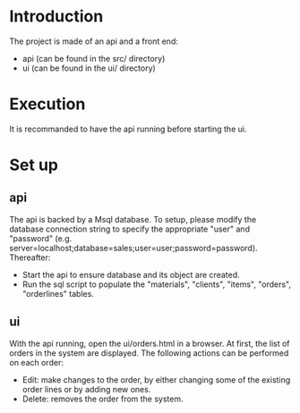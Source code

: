 # Introduction

The project is made of an api and a front end:

* api (can be found in the src/ directory)
* ui (can be found in the ui/ directory)

# Execution

It is recommanded to have the api running before starting the  ui.

# Set up

## api

The api is backed by a Msql database. To setup, please modify the database connection string to specify the appropriate "user" and "password" (e.g. server=localhost;database=sales;user=user;password=password). Thereafter:

* Start the api to ensure database and its object are created.
* Run the sql script to populate the "materials", "clients", "items", "orders", "orderlines" tables.

## ui

With the api running, open the ui/orders.html in a browser. At first, the list of orders in the system are displayed. The following actions can be performed on each order:

* Edit: make changes to the order, by either changing some of the existing order lines or by adding new ones. 
* Delete: removes the order from the system.